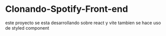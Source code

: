 # Clonando-Spotify-Front-end
este proyecto se esta desarrollando sobre react y vite
tambien se hace uso de styled component 